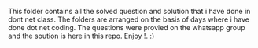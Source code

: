This folder contains all the solved question and solution that i have done in dont net class. The folders are arranged on the basis of days where i have done dot net coding. The questions were provied on the whatsapp group and the soution is here in this repo.
Enjoy !. :) 

